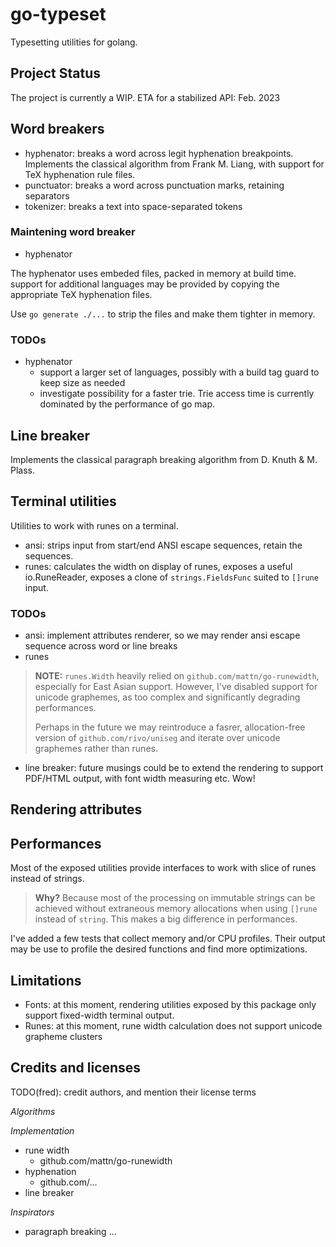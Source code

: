 # go-typeset

Typesetting utilities for golang.

## Project Status
The project is currently a WIP. ETA for a stabilized API: Feb. 2023


## Word breakers

* hyphenator: breaks a word across legit hyphenation breakpoints. Implements the classical algorithm from Frank M. Liang, with support for TeX hyphenation rule files.
* punctuator: breaks a word across punctuation marks, retaining separators
* tokenizer: breaks a text into space-separated tokens

### Maintening word breaker

* hyphenator

The hyphenator uses embeded files, packed in memory at build time.
support for additional languages may be provided by copying the appropriate TeX hyphenation files.

Use `go generate ./...` to strip the files and make them tighter in memory.

### TODOs
* hyphenator
  * support a larger set of languages, possibly with a build tag guard to keep size as needed
  * investigate possibility for a faster trie. Trie access time is currently dominated by the performance of
    go map.

## Line breaker

Implements the classical paragraph breaking algorithm from D. Knuth  & M. Plass.

## Terminal utilities

Utilities to work with runes on a terminal.

* ansi: strips input from start/end ANSI escape sequences, retain the sequences.
* runes: calculates the width on display of runes, exposes a useful io.RuneReader, exposes a clone of `strings.FieldsFunc` suited to `[]rune` input.

### TODOs
* ansi: implement attributes renderer, so we may render ansi escape sequence across word or line breaks
* runes 

> **NOTE:** `runes.Width` heavily relied on `github.com/mattn/go-runewidth`, especially for East Asian support.
> However, I've disabled support for unicode graphemes, as too complex and significantly degrading performances.
>
> Perhaps in the future we may reintroduce a fasrer, allocation-free version of `github.com/rivo/uniseg` and iterate over unicode
> graphemes rather than runes.

* line breaker: future musings could be to extend the rendering to support PDF/HTML output, with font width measuring etc. Wow!

## Rendering attributes

## Performances

Most of the exposed utilities provide interfaces to work with slice of runes instead of strings.

> **Why?** 
> Because most of the processing on immutable strings can be achieved without extraneous memory allocations when using `[]rune` instead of `string`.
> This makes a big difference in performances.

I've added a few tests that collect memory and/or CPU profiles. Their output may be use to profile the desired functions
and find more optimizations.

## Limitations

* Fonts: at this moment, rendering utilities exposed by this package only support fixed-width terminal output.
* Runes: at this moment, rune width calculation does not support unicode grapheme clusters

## Credits and licenses

TODO(fred): credit authors, and mention their license terms

_Algorithms_

_Implementation_
* rune width 
  * github.com/mattn/go-runewidth
* hyphenation 
  * github.com/...
* line breaker

_Inspirators_
* paragraph breaking ...

